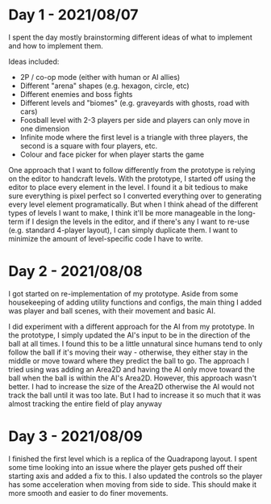 # Day 1 - 2021/08/07
I spent the day mostly brainstorming different ideas of what to implement and how to implement them.

Ideas included:
- 2P / co-op mode (either with human or AI allies)
- Different "arena" shapes (e.g. hexagon, circle, etc)
- Different enemies and boss fights
- Different levels and "biomes" (e.g. graveyards with ghosts, road with cars)
- Foosball level with 2-3 players per side and players can only move in one dimension
- Infinite mode where the first level is a triangle with three players, the second is a square with four players, etc.
- Colour and face picker for when player starts the game

One approach that I want to follow differently from the prototype is relying on the editor to handcraft levels. With the prototype, I started off using the editor to place every element in the level. I found it a bit tedious to make sure everything is pixel perfect so I converted everything over to generating every level element programatically. But when I think ahead of the different types of levels I want to make, I think it'll be more manageable in the long-term if I design the levels in the editor, and if there's any I want to re-use (e.g. standard 4-player layout), I can simply duplicate them. I want to minimize the amount of level-specific code I have to write.

# Day 2 - 2021/08/08
I got started on re-implementation of my prototype. Aside from some housekeeping of adding utility functions and configs, the main thing I added was player and ball scenes, with their movement and basic AI.

I did experiment with a different approach for the AI from my prototype. In the prototype, I simply updated the AI's input to be in the direction of the ball at all times. I found this to be a little unnatural since humans tend to only follow the ball if it's moving their way - otherwise, they either stay in the middle or move toward where they predict the ball to go. The approach I tried using was adding an Area2D and having the AI only move toward the ball when the ball is within the AI's Area2D. However, this approach wasn't better. I had to increase the size of the Area2D otherwise the AI would not track the ball until it was too late. But I had to increase it so much that it was almost tracking the entire field of play anyway

# Day 3 - 2021/08/09
I finished the first level which is a replica of the Quadrapong layout. I spent some time looking into an issue where the player gets pushed off their starting axis and added a fix to this. I also updated the controls so the player has some acceleration when moving from side to side. This should make it more smooth and easier to do finer movements.
